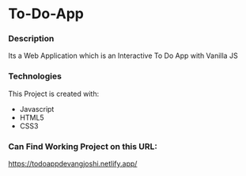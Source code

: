 # **To-Do-App**

### **Description**

  Its a Web Application which is an Interactive To Do App with Vanilla JS

### **Technologies** 

This Project is created with:
 - Javascript
 - HTML5
 - CSS3

### Can Find Working Project on this URL:
https://todoappdevangjoshi.netlify.app/

